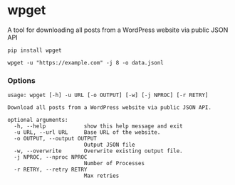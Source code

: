 # wpget

A tool for downloading all posts from a WordPress website via public JSON API


```shell
pip install wpget

wpget -u "https://example.com" -j 8 -o data.jsonl
```

### Options

```
usage: wpget [-h] -u URL [-o OUTPUT] [-w] [-j NPROC] [-r RETRY]

Download all posts from a WordPress website via public JSON API.

optional arguments:
  -h, --help            show this help message and exit
  -u URL, --url URL     Base URL of the website.
  -o OUTPUT, --output OUTPUT
                        Output JSON file
  -w, --overwrite       Overwrite existing output file.
  -j NPROC, --nproc NPROC
                        Number of Processes
  -r RETRY, --retry RETRY
                        Max retries
```